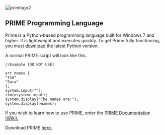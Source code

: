 ![primlogo2](https://user-images.githubusercontent.com/76265961/135762611-629fd6aa-c110-4eb2-8a05-6a57bc055f1e.PNG)

## PRIME Programming Language
Prime is a Python-based programming language built for Windows 7 and higher. It is lightweight and executes quickly. To get Prime fully functioning, you must [download](https://www.python.org/downloads/) the latest Python version.


A normal PRIME script will look like this.
```
//Example [DO NOT USE]

arr names {
"Tom"
"Sara"
};
system.input("");
itm(>system.input);
system.display("The names are:");
system.display(>names);
```
If you wish to learn how to use PRIME, enter the [PRIME Documentation (Wiki).](https://github.com/GitbyteMaster/PRIME-Lang/wiki)

Download PRIME [here.](https://github.com/GitbyteMaster/PRIME-Lang/raw/main/PRIME.zip)
